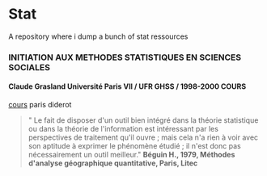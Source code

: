 # Stat

A repository where i dump a bunch of stat ressources


### INITIATION AUX METHODES STATISTIQUES EN SCIENCES SOCIALES
#### Claude Grasland Université Paris VII / UFR GHSS / 1998-2000 COURS

[cours](http://grasland.script.univ-paris-diderot.fr/STAT98/STAT98.htm) paris diderot

>" Le fait de disposer d'un outil bien intégré dans la théorie statistique ou dans la théorie de l'information est intéressant par les perspectives de traitement qu'il ouvre ; mais cela n'a rien à voir avec son aptitude à exprimer le phénomène étudié ; il n'est donc pas nécessairement un outil meilleur." 
**Béguin H., 1979, Méthodes d'analyse géographique quantitative, Paris, Litec**

